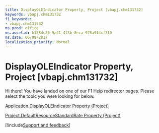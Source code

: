 ```yaml
---
title: DisplayOLEIndicator Property, Project [vbapj.chm131732]
keywords: vbapj.chm131732
f1_keywords:
- vbapj.chm131732
ms.prod: office
ms.assetid: b158dc36-9a41-4f3b-8eca-978a914cf310
ms.date: 06/08/2017
localization_priority: Normal
---
```



# DisplayOLEIndicator Property, Project [vbapj.chm131732]

Hi there! You have landed on one of our F1 Help redirector pages. Please select the topic you were looking for below.

[Application.DisplayOLEIndicator Property (Project)](http://msdn.microsoft.com/library/85d58ecf-69eb-a1c4-c5a2-6499bfa56e22%28Office.15%29.aspx)

[Project.DefaultResourceStandardRate Property (Project)](http://msdn.microsoft.com/library/39c5fc04-5710-2a6b-38af-cfc547f3c970%28Office.15%29.aspx)

[!include[Support and feedback](~/includes/feedback-boilerplate.md)]